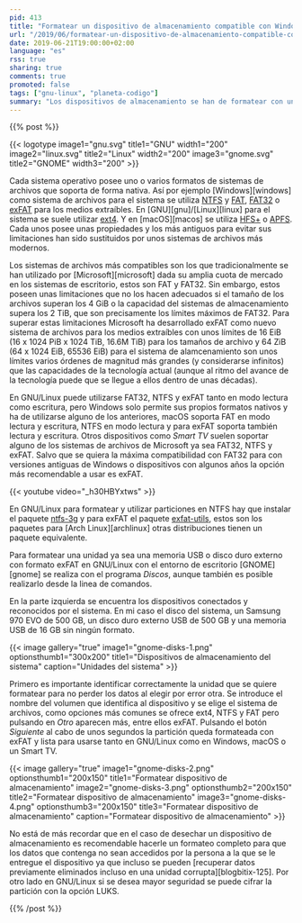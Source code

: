 ```yaml
---
pid: 413
title: "Formatear un dispositivo de almacenamiento compatible con Windows, macOS y Smart TV en GNU/Linux"
url: "/2019/06/formatear-un-dispositivo-de-almacenamiento-compatible-con-windows-macos-y-smart-tv-en-gnu-linux/"
date: 2019-06-21T19:00:00+02:00
language: "es"
rss: true
sharing: true
comments: true
promoted: false
tags: ["gnu-linux", "planeta-codigo"]
summary: "Los dispositivos de almacenamiento se han de formatear con un sistema de archivos. Algunos de los sistemas de archivos están mejor soportados y son compatibles con una mayor número de sistemas y dispositivos, por tanto al formatear un dispositivo de almacenamiento ha de elegirse como sistema de archivos uno compatible, dependiendo del uso es más adecuado uno u otro. Para los dispositivos extraíbles la opción recomendable es exFAT o en su defecto NTFS o FAT."
---
```


{{% post %}}

{{< logotype image1="gnu.svg" title1="GNU" width1="200" image2="linux.svg" title2="Linux" width2="200" image3="gnome.svg" title2="GNOME" width3="200" >}}

Cada sistema operativo posee uno o varios formatos de sistemas de archivos que soporta de forma nativa. Así por ejemplo [Windows][windows] como sistema de archivos para el sistema se utiliza [NTFS](https://es.wikipedia.org/wiki/NTFS) y [FAT](https://en.wikipedia.org/wiki/File_Allocation_Table), [FAT32](https://fr.wikipedia.org/wiki/FAT32) o [exFAT](https://es.wikipedia.org/wiki/ExFAT) para los medios extraíbles. En [GNU][gnu]/[Linux][linux] para el sistema se suele utilizar [ext4](https://en.wikipedia.org/wiki/Ext4). Y en [macOS][macos] se utiliza [HFS+](https://en.wikipedia.org/wiki/HFS_Plus) o [APFS](https://en.wikipedia.org/wiki/Apple_File_System). Cada unos posee unas propiedades y los más antiguos para evitar sus limitaciones han sido sustituidos por unos sistemas de archivos más modernos.

Los sistemas de archivos más compatibles son los que tradicionalmente se han utilizado por [Microsoft][microsoft] dada su amplia cuota de mercado en los sistemas de escritorio, estos son FAT y FAT32. Sin embargo, estos poseen unas limitaciones que no los hacen adecuados si el tamaño de los archivos superan los 4 GiB o la capacidad del sistemas de almacenamiento supera los 2 TiB, que son precisamente los límites máximos de FAT32. Para superar estas limitaciones Microsoft ha desarrollado exFAT como nuevo sistema de archivos para los medios extraíbles con unos límites de 16 EiB (16 x 1024 PiB x 1024 TiB, 16.6M TiB) para los tamaños de archivo y 64 ZiB (64 x 1024 EiB, 65536 EiB) para el sistema de alamcenamiento son unos límites varios órdenes de magnitud más grandes (y considerarse infinitos) que las capacidades de la tecnología actual (aunque al ritmo del avance de la tecnología puede que se llegue a ellos dentro de unas décadas).

En GNU/Linux puede utilizarse FAT32, NTFS y exFAT tanto en modo lectura como escritura, pero Windows solo permite sus propios formatos nativos y ha de utilizarse alguno de los anteriores, macOS soporta FAT en modo lectura y escritura, NTFS en modo lectura y para exFAT soporta también lectura y escritura. Otros dispositivos como _Smart TV_ suelen soportar alguno de los sistemas de archivos de Microsoft ya sea FAT32, NTFS y exFAT. Salvo que se quiera la máxima compatibilidad con FAT32 para con versiones antiguas de Windows o dispositivos con algunos años la opción más recomendable a usar es exFAT.

{{< youtube video="_h30HBYxtws" >}}

En GNU/Linux para formatear y utilizar particiones en NTFS hay que instalar el paquete [ntfs-3g](https://www.archlinux.org/packages/extra/x86_64/ntfs-3g/) y para exFAT el paquete [exfat-utils](https://www.archlinux.org/packages/community/x86_64/exfat-utils/), estos son los paquetes para [Arch Linux][archlinux] otras distribuciones tienen un paquete equivalente.

Para formatear una unidad ya sea una memoria USB o disco duro externo con formato exFAT en GNU/Linux con el entorno de escritorio [GNOME][gnome] se realiza con el programa _Discos_, aunque también es posible realizarlo desde la linea de comandos.

En la parte izquierda se encuentra los dispositivos conectados y reconocidos por el sistema. En mi caso el disco del sistema, un Samsung 970 EVO de 500 GB, un disco duro externo USB de 500 GB y una memoria USB de 16 GB sin ningún formato.

{{< image
    gallery="true"
    image1="gnome-disks-1.png" optionsthumb1="300x200" title1="Dispositivos de almacenamiento del sistema"
    caption="Unidades del sistema" >}}

Primero es importante identificar correctamente la unidad que se quiere formatear para no perder los datos al elegir por error otra. Se introduce el nombre del volumen que identifica al dispositivo y se elige el sistema de archivos, como opciones más comunes se ofrece ext4, NTFS y FAT pero pulsando en _Otro_ aparecen más, entre ellos exFAT. Pulsando el botón _Siguiente_ al cabo de unos segundos la partición queda formateada con exFAT y lista para usarse tanto en GNU/Linux como en Windows, macOS o un Smart TV.

{{< image
    gallery="true"
    image1="gnome-disks-2.png" optionsthumb1="200x150" title1="Formatear dispositivo de almacenamiento"
    image2="gnome-disks-3.png" optionsthumb2="200x150" title2="Formatear dispositivo de almacenamiento"
    image3="gnome-disks-4.png" optionsthumb3="200x150" title3="Formatear dispositivo de almacenamiento"
    caption="Formatear dispositivo de almacenamiento" >}}

No está de más recordar que en el caso de desechar un dispositivo de almacenamiento es recomendable hacerle un formateo completo para que los datos que contenga no sean accedidos por la persona a la que se le entregue el dispositivo ya que incluso se pueden [recuperar datos previamente eliminados incluso en una unidad corrupta][blogbitix-125]. Por otro lado en GNU/Linux si se desea mayor seguridad se puede cifrar la partición con la opción LUKS.

{{% /post %}}
